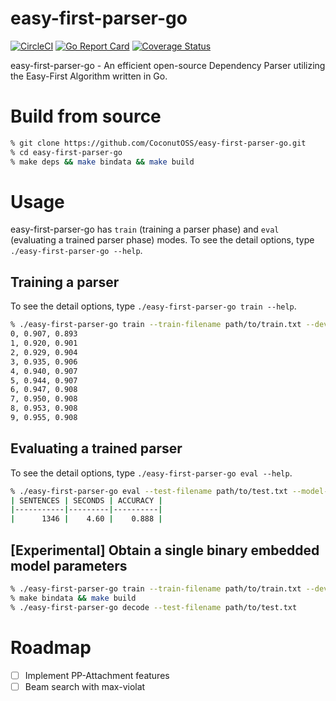# easy-first-parser-go
[![CircleCI](https://circleci.com/gh/CoconutOSS/easy-first-parser-go.svg?style=shield)](https://circleci.com/gh/CoconutOSS/easy-first-parser-go)
[![Go Report Card](https://goreportcard.com/badge/github.com/CoconutOSS/easy-first-parser-go)](https://goreportcard.com/report/github.com/CoconutOSS/easy-first-parser-go)
[![Coverage Status](https://coveralls.io/repos/github/CoconutOSS/easy-first-parser-go/badge.svg?branch=coveralls)](https://coveralls.io/github/CoconutOSS/easy-first-parser-go?branch=coveralls)

easy-first-parser-go - An efficient open-source Dependency Parser utilizing the Easy-First Algorithm written in Go.

# Build from source

```sh
% git clone https://github.com/CoconutOSS/easy-first-parser-go.git
% cd easy-first-parser-go
% make deps && make bindata && make build
```

# Usage
easy-first-parser-go has `train` (training a parser phase) and `eval` (evaluating a trained parser phase) modes. To see the detail options, type `./easy-first-parser-go --help`.

## Training a parser
To see the detail options, type `./easy-first-parser-go train --help`.

```sh
% ./easy-first-parser-go train --train-filename path/to/train.txt --dev-filename path/to/dev.txt --max-iter 10 --model-filename model.bin
0, 0.907, 0.893
1, 0.920, 0.901
2, 0.929, 0.904
3, 0.935, 0.906
4, 0.940, 0.907
5, 0.944, 0.907
6, 0.947, 0.908
7, 0.950, 0.908
8, 0.953, 0.908
9, 0.955, 0.908
```

## Evaluating a trained parser
To see the detail options, type `./easy-first-parser-go eval --help`.

```sh
% ./easy-first-parser-go eval --test-filename path/to/test.txt --model-filename model.bin
| SENTENCES | SECONDS | ACCURACY |
|-----------|---------|----------|
|      1346 |    4.60 |    0.888 |
```

## [Experimental] Obtain a single binary embedded model parameters

```sh
% ./easy-first-parser-go train --train-filename path/to/train.txt --dev-filename path/to/dev.txt --max-iter 10 --model-filename data/model.bin
% make bindata && make build
% ./easy-first-parser-go decode --test-filename path/to/test.txt
```

# Roadmap
- [ ] Implement PP-Attachment features
- [ ] Beam search with max-violat